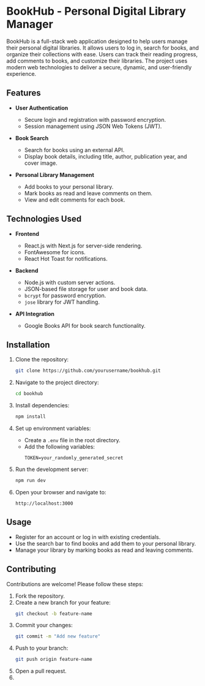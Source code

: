 
# BookHub - Personal Digital Library Manager

BookHub is a full-stack web application designed to help users manage their personal digital libraries. It allows users to log in, search for books, and organize their collections with ease. Users can track their reading progress, add comments to books, and customize their libraries. The project uses modern web technologies to deliver a secure, dynamic, and user-friendly experience.

## Features

- **User Authentication**
  - Secure login and registration with password encryption.
  - Session management using JSON Web Tokens (JWT).

- **Book Search**
  - Search for books using an external API.
  - Display book details, including title, author, publication year, and cover image.

- **Personal Library Management**
  - Add books to your personal library.
  - Mark books as read and leave comments on them.
  - View and edit comments for each book.

## Technologies Used

- **Frontend**
  - React.js with Next.js for server-side rendering.
  - FontAwesome for icons.
  - React Hot Toast for notifications.

- **Backend**
  - Node.js with custom server actions.
  - JSON-based file storage for user and book data.
  - `bcrypt` for password encryption.
  - `jose` library for JWT handling.

- **API Integration**
  - Google Books API for book search functionality.

## Installation

1. Clone the repository:
   ```bash
   git clone https://github.com/yourusername/bookhub.git
   ```

2. Navigate to the project directory:
   ```bash
   cd bookhub
   ```

3. Install dependencies:
   ```bash
   npm install
   ```

4. Set up environment variables:
   - Create a `.env` file in the root directory.
   - Add the following variables:
     ```
     TOKEN=your_randomly_generated_secret
     ```

5. Run the development server:
   ```bash
   npm run dev
   ```

6. Open your browser and navigate to:
   ```
   http://localhost:3000
   ```

## Usage

- Register for an account or log in with existing credentials.
- Use the search bar to find books and add them to your personal library.
- Manage your library by marking books as read and leaving comments.

## Contributing

Contributions are welcome! Please follow these steps:

1. Fork the repository.
2. Create a new branch for your feature:
   ```bash
   git checkout -b feature-name
   ```
3. Commit your changes:
   ```bash
   git commit -m "Add new feature"
   ```
4. Push to your branch:
   ```bash
   git push origin feature-name
   ```
5. Open a pull request.
6. 
